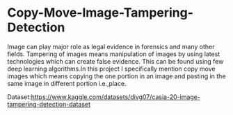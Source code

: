 # Copy-Move-Image-Tampering-Detection
Image can play major role as legal evidence in forensics and many other fields. Tampering of images means manipulation of images by using latest technologies which can create false evidence. This can be found using few deep learning algorithms.In this project I specifically mention copy move images which means copying the one portion in an image and pasting in the same image in different portion i.e.,place.

Dataset:https://www.kaggle.com/datasets/divg07/casia-20-image-tampering-detection-dataset


